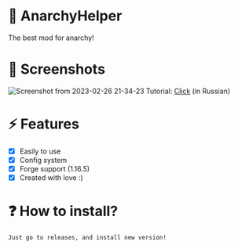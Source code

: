 # 🔌 AnarchyHelper
The best mod for anarchy!

# 📱 Screenshots
![Screenshot from 2023-02-26 21-34-23](https://user-images.githubusercontent.com/100863585/227738410-19f1d657-6b03-48be-addb-e67f8978d12e.png)
Tutorial: [Click](https://www.youtube.com/watch?v=oOZiIvsytEk) (in Russian)

# ⚡ Features
- [x] Easily to use
- [x] Config system
- [x] Forge support (1.16.5)
- [x] Created with love :)

# ❓ How to install?
```
Just go to releases, and install new version!
```
